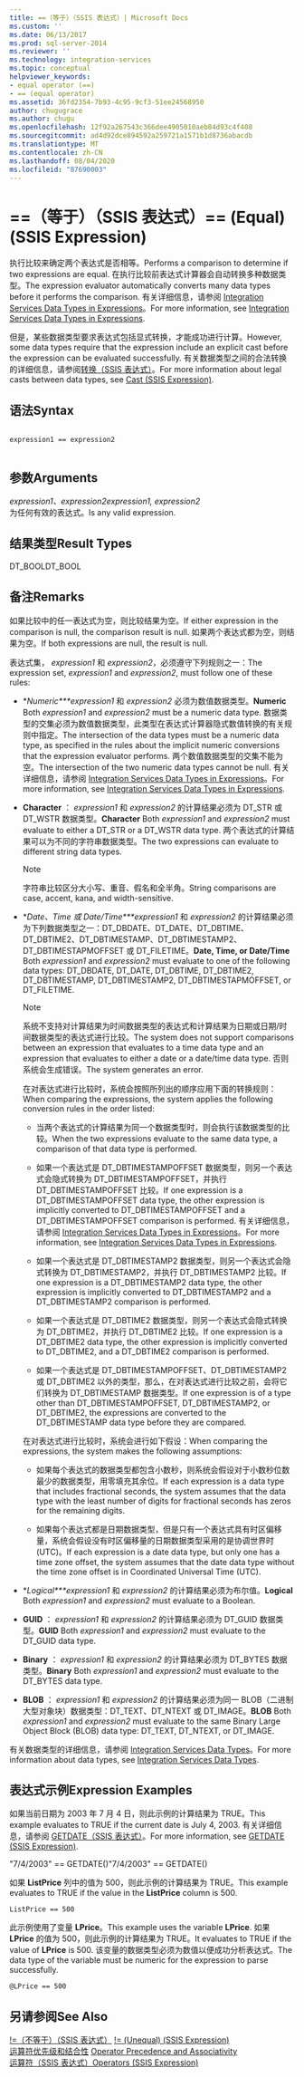 ```yaml
---
title: ==（等于）（SSIS 表达式）| Microsoft Docs
ms.custom: ''
ms.date: 06/13/2017
ms.prod: sql-server-2014
ms.reviewer: ''
ms.technology: integration-services
ms.topic: conceptual
helpviewer_keywords:
- equal operator (==)
- == (equal operator)
ms.assetid: 36fd2354-7b93-4c95-9cf3-51ee24568950
author: chugugrace
ms.author: chugu
ms.openlocfilehash: 12f92a267543c366dee4905010aeb84d93c4f408
ms.sourcegitcommit: ad4d92dce894592a259721a1571b1d8736abacdb
ms.translationtype: MT
ms.contentlocale: zh-CN
ms.lasthandoff: 08/04/2020
ms.locfileid: "87690003"
---
```

# <a name="-equal-ssis-expression"></a><span data-ttu-id="05302-102">==（等于）（SSIS 表达式）</span><span class="sxs-lookup"><span data-stu-id="05302-102">== (Equal) (SSIS Expression)</span></span>
  <span data-ttu-id="05302-103">执行比较来确定两个表达式是否相等。</span><span class="sxs-lookup"><span data-stu-id="05302-103">Performs a comparison to determine if two expressions are equal.</span></span> <span data-ttu-id="05302-104">在执行比较前表达式计算器会自动转换多种数据类型。</span><span class="sxs-lookup"><span data-stu-id="05302-104">The expression evaluator automatically converts many data types before it performs the comparison.</span></span> <span data-ttu-id="05302-105">有关详细信息，请参阅 [Integration Services Data Types in Expressions](integration-services-data-types-in-expressions.md)。</span><span class="sxs-lookup"><span data-stu-id="05302-105">For more information, see [Integration Services Data Types in Expressions](integration-services-data-types-in-expressions.md).</span></span>  
  
 <span data-ttu-id="05302-106">但是，某些数据类型要求表达式包括显式转换，才能成功进行计算。</span><span class="sxs-lookup"><span data-stu-id="05302-106">However, some data types require that the expression include an explicit cast before the expression can be evaluated successfully.</span></span> <span data-ttu-id="05302-107">有关数据类型之间的合法转换的详细信息，请参阅[转换（SSIS 表达式）](cast-ssis-expression.md)。</span><span class="sxs-lookup"><span data-stu-id="05302-107">For more information about legal casts between data types, see [Cast &#40;SSIS Expression&#41;](cast-ssis-expression.md).</span></span>  
  
## <a name="syntax"></a><span data-ttu-id="05302-108">语法</span><span class="sxs-lookup"><span data-stu-id="05302-108">Syntax</span></span>  
  
```  
  
expression1 == expression2  
  
```  
  
## <a name="arguments"></a><span data-ttu-id="05302-109">参数</span><span class="sxs-lookup"><span data-stu-id="05302-109">Arguments</span></span>  
 <span data-ttu-id="05302-110">*expression1、expression2*</span><span class="sxs-lookup"><span data-stu-id="05302-110">*expression1, expression2*</span></span>  
 <span data-ttu-id="05302-111">为任何有效的表达式。</span><span class="sxs-lookup"><span data-stu-id="05302-111">Is any valid expression.</span></span>  
  
## <a name="result-types"></a><span data-ttu-id="05302-112">结果类型</span><span class="sxs-lookup"><span data-stu-id="05302-112">Result Types</span></span>  
 <span data-ttu-id="05302-113">DT_BOOL</span><span class="sxs-lookup"><span data-stu-id="05302-113">DT_BOOL</span></span>  
  
## <a name="remarks"></a><span data-ttu-id="05302-114">备注</span><span class="sxs-lookup"><span data-stu-id="05302-114">Remarks</span></span>  
 <span data-ttu-id="05302-115">如果比较中的任一表达式为空，则比较结果为空。</span><span class="sxs-lookup"><span data-stu-id="05302-115">If either expression in the comparison is null, the comparison result is null.</span></span> <span data-ttu-id="05302-116">如果两个表达式都为空，则结果为空。</span><span class="sxs-lookup"><span data-stu-id="05302-116">If both expressions are null, the result is null.</span></span>  
  
 <span data-ttu-id="05302-117">表达式集， *expression1* 和 *expression2*，必须遵守下列规则之一：</span><span class="sxs-lookup"><span data-stu-id="05302-117">The expression set, *expression1* and *expression2*, must follow one of these rules:</span></span>  
  
-   <span data-ttu-id="05302-118">\**Numeric\*\*\*expression1* 和 *expression2* 必须为数值数据类型。</span><span class="sxs-lookup"><span data-stu-id="05302-118">**Numeric** Both *expression1* and *expression2* must be a numeric data type.</span></span> <span data-ttu-id="05302-119">数据类型的交集必须为数值数据类型，此类型在表达式计算器隐式数值转换的有关规则中指定。</span><span class="sxs-lookup"><span data-stu-id="05302-119">The intersection of the data types must be a numeric data type, as specified in the rules about the implicit numeric conversions that the expression evaluator performs.</span></span> <span data-ttu-id="05302-120">两个数值数据类型的交集不能为空。</span><span class="sxs-lookup"><span data-stu-id="05302-120">The intersection of the two numeric data types cannot be null.</span></span> <span data-ttu-id="05302-121">有关详细信息，请参阅 [Integration Services Data Types in Expressions](integration-services-data-types-in-expressions.md)。</span><span class="sxs-lookup"><span data-stu-id="05302-121">For more information, see [Integration Services Data Types in Expressions](integration-services-data-types-in-expressions.md).</span></span>  
  
-   <span data-ttu-id="05302-122">**Character** ： *expression1* 和 *expression2* 的计算结果必须为 DT_STR 或 DT_WSTR 数据类型。</span><span class="sxs-lookup"><span data-stu-id="05302-122">**Character** Both *expression1* and *expression2* must evaluate to either a DT_STR or a DT_WSTR data type.</span></span> <span data-ttu-id="05302-123">两个表达式的计算结果可以为不同的字符串数据类型。</span><span class="sxs-lookup"><span data-stu-id="05302-123">The two expressions can evaluate to different string data types.</span></span>  
  
    > [!NOTE]  
    >  <span data-ttu-id="05302-124">字符串比较区分大小写、重音、假名和全半角。</span><span class="sxs-lookup"><span data-stu-id="05302-124">String comparisons are case, accent, kana, and width-sensitive.</span></span>  
  
-   <span data-ttu-id="05302-125">\**Date、Time 或 Date/Time\*\*\*expression1* 和 *expression2* 的计算结果必须为下列数据类型之一：DT_DBDATE、DT_DATE、DT_DBTIME、DT_DBTIME2、DT_DBTIMESTAMP、DT_DBTIMESTAMP2、DT_DBTIMESTAPMOFFSET 或 DT_FILETIME。</span><span class="sxs-lookup"><span data-stu-id="05302-125">**Date, Time, or Date/Time** Both *expression1* and *expression2* must evaluate to one of the following data types: DT_DBDATE, DT_DATE, DT_DBTIME, DT_DBTIME2, DT_DBTIMESTAMP, DT_DBTIMESTAMP2, DT_DBTIMESTAPMOFFSET, or DT_FILETIME.</span></span>  
  
    > [!NOTE]  
    >  <span data-ttu-id="05302-126">系统不支持对计算结果为时间数据类型的表达式和计算结果为日期或日期/时间数据类型的表达式进行比较。</span><span class="sxs-lookup"><span data-stu-id="05302-126">The system does not support comparisons between an expression that evaluates to a time data type and an expression that evaluates to either a date or a date/time data type.</span></span> <span data-ttu-id="05302-127">否则系统会生成错误。</span><span class="sxs-lookup"><span data-stu-id="05302-127">The system generates an error.</span></span>  
  
     <span data-ttu-id="05302-128">在对表达式进行比较时，系统会按照所列出的顺序应用下面的转换规则：</span><span class="sxs-lookup"><span data-stu-id="05302-128">When comparing the expressions, the system applies the following conversion rules in the order listed:</span></span>  
  
    -   <span data-ttu-id="05302-129">当两个表达式的计算结果为同一个数据类型时，则会执行该数据类型的比较。</span><span class="sxs-lookup"><span data-stu-id="05302-129">When the two expressions evaluate to the same data type, a comparison of that data type is performed.</span></span>  
  
    -   <span data-ttu-id="05302-130">如果一个表达式是 DT_DBTIMESTAMPOFFSET 数据类型，则另一个表达式会隐式转换为 DT_DBTIMESTAMPOFFSET，并执行 DT_DBTIMESTAMPOFFSET 比较。</span><span class="sxs-lookup"><span data-stu-id="05302-130">If one expression is a DT_DBTIMESTAMPOFFSET data type, the other expression is implicitly converted to DT_DBTIMESTAMPOFFSET and a DT_DBTIMESTAMPOFFSET comparison is performed.</span></span> <span data-ttu-id="05302-131">有关详细信息，请参阅 [Integration Services Data Types in Expressions](integration-services-data-types-in-expressions.md)。</span><span class="sxs-lookup"><span data-stu-id="05302-131">For more information, see [Integration Services Data Types in Expressions](integration-services-data-types-in-expressions.md).</span></span>  
  
    -   <span data-ttu-id="05302-132">如果一个表达式是 DT_DBTIMESTAMP2 数据类型，则另一个表达式会隐式转换为 DT_DBTIMESTAMP2，并执行 DT_DBTIMESTAMP2 比较。</span><span class="sxs-lookup"><span data-stu-id="05302-132">If one expression is a DT_DBTIMESTAMP2 data type, the other expression is implicitly converted to DT_DBTIMESTAMP2 and a DT_DBTIMESTAMP2 comparison is performed.</span></span>  
  
    -   <span data-ttu-id="05302-133">如果一个表达式是 DT_DBTIME2 数据类型，则另一个表达式会隐式转换为 DT_DBTIME2，并执行 DT_DBTIME2 比较。</span><span class="sxs-lookup"><span data-stu-id="05302-133">If one expression is a DT_DBTIME2 data type, the other expression is implicitly converted to DT_DBTIME2, and a DT_DBTIME2 comparison is performed.</span></span>  
  
    -   <span data-ttu-id="05302-134">如果一个表达式是 DT_DBTIMESTAMPOFFSET、DT_DBTIMESTAMP2 或 DT_DBTIME2 以外的类型，那么，在对表达式进行比较之前，会将它们转换为 DT_DBTIMESTAMP 数据类型。</span><span class="sxs-lookup"><span data-stu-id="05302-134">If one expression is of a type other than DT_DBTIMESTAMPOFFSET, DT_DBTIMESTAMP2, or DT_DBTIME2, the expressions are converted to the DT_DBTIMESTAMP data type before they are compared.</span></span>  
  
     <span data-ttu-id="05302-135">在对表达式进行比较时，系统会进行如下假设：</span><span class="sxs-lookup"><span data-stu-id="05302-135">When comparing the expressions, the system makes the following assumptions:</span></span>  
  
    -   <span data-ttu-id="05302-136">如果每个表达式的数据类型都包含小数秒，则系统会假设对于小数秒位数最少的数据类型，用零填充其余位。</span><span class="sxs-lookup"><span data-stu-id="05302-136">If each expression is a data type that includes fractional seconds, the system assumes that the data type with the least number of digits for fractional seconds has zeros for the remaining digits.</span></span>  
  
    -   <span data-ttu-id="05302-137">如果每个表达式都是日期数据类型，但是只有一个表达式具有时区偏移量，系统会假设没有时区偏移量的日期数据类型采用的是协调世界时 (UTC)。</span><span class="sxs-lookup"><span data-stu-id="05302-137">If each expression is a date data type, but only one has a time zone offset, the system assumes that the date data type without the time zone offset is in Coordinated Universal Time (UTC).</span></span>  
  
-   <span data-ttu-id="05302-138">\**Logical\*\*\*expression1* 和 *expression2* 的计算结果必须为布尔值。</span><span class="sxs-lookup"><span data-stu-id="05302-138">**Logical** Both *expression1* and *expression2* must evaluate to a Boolean.</span></span>  
  
-   <span data-ttu-id="05302-139">**GUID** ： *expression1* 和 *expression2* 的计算结果必须为 DT_GUID 数据类型。</span><span class="sxs-lookup"><span data-stu-id="05302-139">**GUID** Both *expression1* and *expression2* must evaluate to the DT_GUID data type.</span></span>  
  
-   <span data-ttu-id="05302-140">**Binary** ： *expression1* 和 *expression2* 的计算结果必须为 DT_BYTES 数据类型。</span><span class="sxs-lookup"><span data-stu-id="05302-140">**Binary** Both *expression1* and *expression2* must evaluate to the DT_BYTES data type.</span></span>  
  
-   <span data-ttu-id="05302-141">**BLOB** ： *expression1* 和 *expression2* 的计算结果必须为同一 BLOB（二进制大型对象块）数据类型：DT_TEXT、DT_NTEXT 或 DT_IMAGE。</span><span class="sxs-lookup"><span data-stu-id="05302-141">**BLOB** Both *expression1* and *expression2* must evaluate to the same Binary Large Object Block (BLOB) data type: DT_TEXT, DT_NTEXT, or DT_IMAGE.</span></span>  
  
 <span data-ttu-id="05302-142">有关数据类型的详细信息，请参阅 [Integration Services Data Types](../data-flow/integration-services-data-types.md)。</span><span class="sxs-lookup"><span data-stu-id="05302-142">For more information about data types, see [Integration Services Data Types](../data-flow/integration-services-data-types.md).</span></span>  
  
## <a name="expression-examples"></a><span data-ttu-id="05302-143">表达式示例</span><span class="sxs-lookup"><span data-stu-id="05302-143">Expression Examples</span></span>  
 <span data-ttu-id="05302-144">如果当前日期为 2003 年 7 月 4 日，则此示例的计算结果为 TRUE。</span><span class="sxs-lookup"><span data-stu-id="05302-144">This example evaluates to TRUE if the current date is July 4, 2003.</span></span> <span data-ttu-id="05302-145">有关详细信息，请参阅 [GETDATE（SSIS 表达式）](getdate-ssis-expression.md)。</span><span class="sxs-lookup"><span data-stu-id="05302-145">For more information, see [GETDATE &#40;SSIS Expression&#41;](getdate-ssis-expression.md).</span></span>  
  
 <span data-ttu-id="05302-146">"7/4/2003" == GETDATE()</span><span class="sxs-lookup"><span data-stu-id="05302-146">"7/4/2003" == GETDATE()</span></span>  
  
 <span data-ttu-id="05302-147">如果 **ListPrice** 列中的值为 500，则此示例的计算结果为 TRUE。</span><span class="sxs-lookup"><span data-stu-id="05302-147">This example evaluates to TRUE if the value in the **ListPrice** column is 500.</span></span>  
  
```  
ListPrice == 500  
```  
  
 <span data-ttu-id="05302-148">此示例使用了变量 **LPrice**。</span><span class="sxs-lookup"><span data-stu-id="05302-148">This example uses the variable **LPrice**.</span></span> <span data-ttu-id="05302-149">如果 **LPrice** 的值为 500，则此示例的计算结果为 TRUE。</span><span class="sxs-lookup"><span data-stu-id="05302-149">It evaluates to TRUE if the value of **LPrice** is 500.</span></span> <span data-ttu-id="05302-150">该变量的数据类型必须为数值以便成功分析表达式。</span><span class="sxs-lookup"><span data-stu-id="05302-150">The data type of the variable must be numeric for the expression to parse successfully.</span></span>  
  
```  
@LPrice == 500  
```  
  
## <a name="see-also"></a><span data-ttu-id="05302-151">另请参阅</span><span class="sxs-lookup"><span data-stu-id="05302-151">See Also</span></span>  
 <span data-ttu-id="05302-152">[\!=（不等于）（SSIS 表达式）](equal-ssis-expression.md) </span><span class="sxs-lookup"><span data-stu-id="05302-152">[!= &#40;Unequal&#41; &#40;SSIS Expression&#41;](equal-ssis-expression.md) </span></span>  
 <span data-ttu-id="05302-153">[运算符优先级和结合性](operator-precedence-and-associativity.md) </span><span class="sxs-lookup"><span data-stu-id="05302-153">[Operator Precedence and Associativity](operator-precedence-and-associativity.md) </span></span>  
 [<span data-ttu-id="05302-154">运算符（SSIS 表达式）</span><span class="sxs-lookup"><span data-stu-id="05302-154">Operators &#40;SSIS Expression&#41;</span></span>](operators-ssis-expression.md)  
  
  
